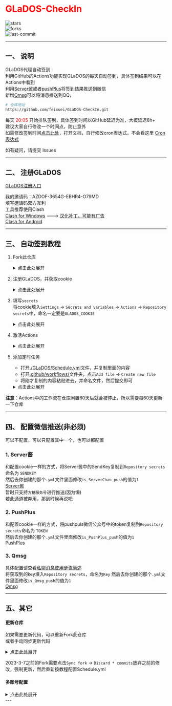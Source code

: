 # <font color="red">GLaDOS-CheckIn</font>

![stars](https://img.shields.io/github/stars/ChenAi140/GLaDOS-CheckIn?style=social)  
![forks](https://img.shields.io/github/forks/ChenAi140/GLaDOS-CheckIn?style=social)  
![last-commit](https://img.shields.io/github/last-commit/ChenAi140/GLaDOS-CheckIn)  

---

## 一、 说明

GLaDOS代理自动签到  
利用GitHub的Actions功能实现GLaDOS的每天自动签到，具体签到结果可以在Actions中看到  
利用[Server酱](https://sct.ftqq.com/)或者[pushPlus](https://www.pushplus.plus/)将签到结果推送到微信  
新增[Qmsg](https://qmsg.zendee.cn/)可以将消息推送到QQ， 

```bash
# 仓库地址
https://github.com/feixuei/GLaDOS-CheckIn.git
```
每天 <font color="red">20:05</font> 开始排队签到，具体签到时间以GitHub延迟为准，大概延迟8h+    
建议大家自行修改一个时间点，防止意外  
如需修改签到时间[点击此处](./.github/workflows/)，打开文档，自行修改cron表达式，不会看这里 [Cron表达式](https://help.aliyun.com/document_detail/64769.html)  

如有疑问，请提交 Issues  

---

## 二、 注册GLaDOS

[GLaDOS注册入口](https://github.com/glados-network/GLaDOS)  

我的邀请码：AZDOF-3654G-EBHR4-O79MD  
填写邀请码双方互利  
工具推荐使用Clash  
[Clash for Windows](https://github.com/Fndroid/clash_for_windows_pkg/tags)  --->  [汉化补丁，可能有广告](https://github.com/BoyceLig/Clash_Chinese_Patch)  
[Clash for Android](https://github.com/Kr328/ClashForAndroid/tags)  

---

## 三、 自动签到教程


1. Fork此仓库  
    <details><summary>点击此处展开</summary><pre>
    点击右上角的 Fork 按钮
        <img src="./GLaDOS/images/fork.png" alt="Fork"><br/>
    点击 Create fork ，然后等待仓库创建成功
        <img src="./GLaDOS/images/create_fork.png" alt="Create fork">
    </pre> </details>

2. 注册GLaDOS，并获取cookie  
    <details><summary>点击此处展开</summary><pre>
    注册GLaDOS：略    
    获取cookie
        <img src="./GLaDOS/images/获取cookie.png" alt="获取cookie">
    </pre> </details>

3. 填写`secrets`  
   将cookie填入`Settings` -> `Secrets and variables` -> `Actions` -> `Repository secrets`中，命名一定要是`GLADOS_COOKIE`
    <details><summary>点击此处展开</summary><pre>
    将cookie填入secrets
        <img src="./GLaDOS/images/配置cookie.png" alt="配置cookie">
    </pre> </details>

4. 激活Actions  
   <details><summary>点击此处展开</summary><pre>
    激活Actions，点击同意
        <img src="./GLaDOS/images/激活Actions.png" alt="激活Actions">
    </pre> </details>

5. 添加定时任务  

    - 打开[./GLaDOS/Schedule.yml](./GLaDOS/Schedule.yml)文件，并复制里面的内容  
    - 打开[.github/workflows/](./.github/workflows/)文件夹，点击`Add file` -> `Create new file`  
    - 将刚才复制的内容粘贴进去，并命名文件，然后提交即可 

   <details><summary>点击此处展开</summary><pre>
    复制./GLaDOS/Schedule.yaml的内容
        <img src="./GLaDOS/images/复制Schedule.png" alt="复制Schedule.yaml内容">
    在.github/workflows/目录下新建Schedule.yml
        <img src="./GLaDOS/images/创建Schedule.png" alt="新建Schedule.yml">
    修改新建的Schedule.yaml的内容
        <img src="./GLaDOS/images/修改新Schedule.png" alt="修改新Schedule">
    修改完成后提交即可
        <img src="./GLaDOS/images/提交Schedule.png" alt="提交新Schedule">
    </pre> </details>

**注意**：Actions中的工作流在仓库闲置60天后就会被停止，所以需要每60天更新一下仓库

---

## 四、 配置微信推送(非必须)  

可以不配置，可以只配置其中一个，也可以都配置  

### 1. Server酱  

和配置cookie一样的方式，将Server酱中的SendKey复制到`Repository secrets`命名为 `SENDKEY`  
然后去你创建的那个`.yml`文件里面修改`is_ServerChan_push`的值为`1`  
[Server酱](https://sct.ftqq.com/)  
暂时只支持`方糖服务号`进行推送(因为懒)  
若此通道被弃用，那到时候再说吧  

### 2. PushPlus  

和配置cookie一样的方式，将pushpuls微信公众号中的token复制到`Repository secrets`命名为 `TOKEN`  
然后去你创建的那个`.yml`文件里面修改`is_PushPlus_push`的值为`1`  
[PushPlus](https://www.pushplus.plus/)  

### 3. Qmsg  

具体配置请查看[私聊消息使用步骤简述](https://qmsg.zendee.cn/api)  
将获取到的key填入`Repository secrets`，命名为`Key`
然后去你创建的那个`.yml`文件里面修改`is_Qmsg_push`的值为`1`  
[Qmsg](https://qmsg.zendee.cn/)  

---


## 五、其它

#### 更新仓库
如果需要更新代码，可以重新Fork此仓库  
或者手动同步更新代码  

   <details><summary>点击此处展开</summary><pre>
    点击 Sync fork，然后点击 Update branch 即可更新代码，这样会保留自己的修改，无需重新配置
        <img src="./GLaDOS/images/手动同步更新.png" alt="手动同步更新">
    </pre> </details>

2023-3-7之前的Fork需要点击`Sync fork` -> `Discard * commits`放弃之前的修改，强制更新，然后重新按教程配置Schedule.yml    

#### 多账号配置  

<details><summary>点击此处展开</summary><pre>
PS: 图片看不清就点开看  
在Repository secrets里面添加多个cookie和推送的key，并分别命名
    <img src="./GLaDOS/images/多账号cookie.png" alt="多账号cookie">
在workflows里面新建yml文件，并修改相应的内容
    <img src="./GLaDOS/images/多账号yml配置.png" alt="多账号yml配置">
</pre> </details>
---
